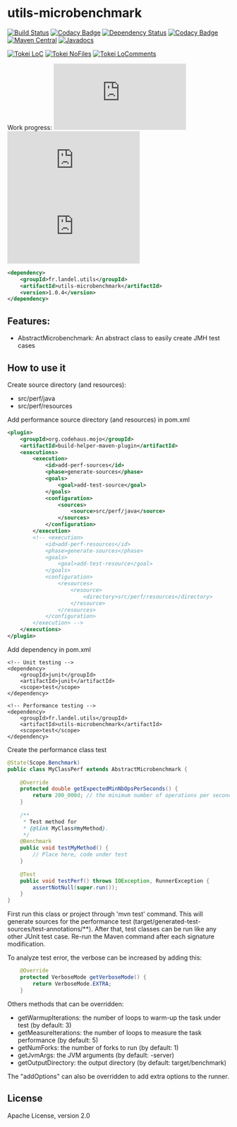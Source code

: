 # utils-microbenchmark

[![Build Status](https://api.travis-ci.org/Gilandel/utils-microbenchmark.svg?branch=master)](https://travis-ci.org/Gilandel/utils-microbenchmark/builds)
[![Codacy Badge](https://api.codacy.com/project/badge/grade/90454c15ecd24ce985b5ee82cb93a558)](https://www.codacy.com/app/gilles/utils-microbenchmark)
[![Dependency Status](https://www.versioneye.com/user/projects/58b29b6f7b9e15003a17e544/badge.svg?style=flat)](https://www.versioneye.com/user/projects/58b29b6f7b9e15003a17e544)
[![Codacy Badge](https://api.codacy.com/project/badge/Coverage/90454c15ecd24ce985b5ee82cb93a558)](https://www.codacy.com/app/gilles/utils-microbenchmark)
[![Maven Central](https://maven-badges.herokuapp.com/maven-central/fr.landel.utils/utils-microbenchmark/badge.svg)](https://maven-badges.herokuapp.com/maven-central/fr.landel.utils/utils-microbenchmark)
[![Javadocs](http://www.javadoc.io/badge/fr.landel.utils/utils-microbenchmark.svg)](http://www.javadoc.io/doc/fr.landel.utils/utils-microbenchmark)

[![Tokei LoC](https://tokei.rs/b1/github/Gilandel/utils-microbenchmark)](https://github.com/Aaronepower/tokei)
[![Tokei NoFiles](https://tokei.rs/b1/github/Gilandel/utils-microbenchmark?category=files)](https://github.com/Aaronepower/tokei)
[![Tokei LoComments](https://tokei.rs/b1/github/Gilandel/utils-microbenchmark?category=comments)](https://github.com/Aaronepower/tokei)

Work progress:
![Code status](http://vbc3.com/script/progressbar.php?text=Code&progress=100)
![Test status](http://vbc3.com/script/progressbar.php?text=Test&progress=100)
![JavaDoc status](http://vbc3.com/script/progressbar.php?text=JavaDoc&progress=100)

```xml
<dependency>
	<groupId>fr.landel.utils</groupId>
	<artifactId>utils-microbenchmark</artifactId>
	<version>1.0.4</version>
</dependency>
```

## Features:
- AbstractMicrobenchmark: An abstract class to easily create JMH test cases

## How to use it

Create source directory (and resources):
- src/perf/java
- src/perf/resources

Add performance source directory (and resources) in pom.xml
```xml
<plugin>
	<groupId>org.codehaus.mojo</groupId>
	<artifactId>build-helper-maven-plugin</artifactId>
	<executions>
		<execution>
			<id>add-perf-sources</id>
			<phase>generate-sources</phase>
			<goals>
				<goal>add-test-source</goal>
			</goals>
			<configuration>
				<sources>
					<source>src/perf/java</source>
				</sources>
			</configuration>
		</execution>
		<!-- <execution>
			<id>add-perf-resources</id>
			<phase>generate-sources</phase>
			<goals>
				<goal>add-test-resource</goal>
			</goals>
			<configuration>
				<resources>
					<resource>
						<directory>src/perf/resources</directory>
					</resource>
				</resources>
			</configuration>
		</execution> -->
	</executions>
</plugin>
```

Add dependency in pom.xml
```
<!-- Unit testing -->
<dependency>
	<groupId>junit</groupId>
	<artifactId>junit</artifactId>
	<scope>test</scope>
</dependency>

<!-- Performance testing -->
<dependency>
	<groupId>fr.landel.utils</groupId>
	<artifactId>utils-microbenchmark</artifactId>
	<scope>test</scope>
</dependency>
```

Create the performance class test
```java
@State(Scope.Benchmark)
public class MyClassPerf extends AbstractMicrobenchmark {
	
	@Override
	protected double getExpectedMinNbOpsPerSeconds() {
		return 200_000d; // the minimum number of operations per seconds
	}
	
	/**
	 * Test method for
	 * {@link MyClass#myMethod}.
	 */
	@Benchmark
	public void testMyMethod() {
		// Place here, code under test
	}
	
	@Test
	public void testPerf() throws IOException, RunnerException {
		assertNotNull(super.run());
	}
}
```

First run this class or project through 'mvn test' command.
This will generate sources for the performance test (target/generated-test-sources/test-annotations/**).
After that, test classes can be run like any other JUnit test case.
Re-run the Maven command after each signature modification.

To analyze test error, the verbose can be increased by adding this:
```java
    @Override
    protected VerboseMode getVerboseMode() {
        return VerboseMode.EXTRA;
    }
```

Others methods that can be overridden:
- getWarmupIterations: the number of loops to warm-up the task under test (by default: 3)
- getMeasureIterations: the number of loops to measure the task performance (by default: 5)
- getNumForks: the number of forks to run (by default: 1)
- getJvmArgs: the JVM arguments (by default: -server)
- getOutputDirectory: the output directory (by default: target/benchmark)

The "addOptions" can also be overridden to add extra options to the runner.

## License
Apache License, version 2.0